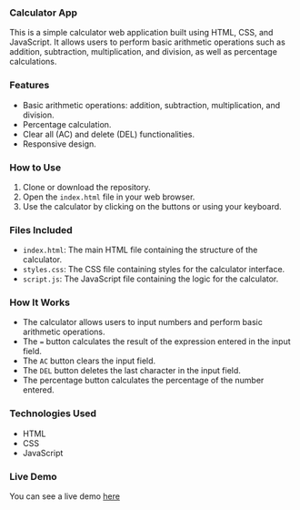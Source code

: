 ### **Calculator App**

This is a simple calculator web application built using HTML, CSS, and JavaScript. It allows users to perform basic arithmetic operations such as addition, subtraction, multiplication, and division, as well as percentage calculations.

### Features
- Basic arithmetic operations: addition, subtraction, multiplication, and division.
- Percentage calculation.
- Clear all (AC) and delete (DEL) functionalities.
- Responsive design.

### How to Use
1. Clone or download the repository.
2. Open the `index.html` file in your web browser.
3. Use the calculator by clicking on the buttons or using your keyboard.

### Files Included
- `index.html`: The main HTML file containing the structure of the calculator.
- `styles.css`: The CSS file containing styles for the calculator interface.
- `script.js`: The JavaScript file containing the logic for the calculator.

### How It Works
- The calculator allows users to input numbers and perform basic arithmetic operations.
- The `=` button calculates the result of the expression entered in the input field.
- The `AC` button clears the input field.
- The `DEL` button deletes the last character in the input field.
- The percentage button calculates the percentage of the number entered.

### Technologies Used
- HTML
- CSS
- JavaScript

### Live Demo
You can see a live demo [here](https://evitabarboza.github.io/calculator)
